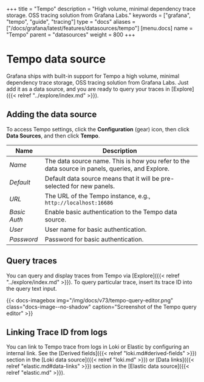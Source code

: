 +++
title = "Tempo"
description = "High volume, minimal dependency trace storage. OSS tracing solution from Grafana Labs."
keywords = ["grafana", "tempo", "guide", "tracing"]
type = "docs"
aliases = ["/docs/grafana/latest/features/datasources/tempo"]
[menu.docs]
name = "Tempo"
parent = "datasources"
weight = 800
+++

# Tempo data source

Grafana ships with built-in support for Tempo a high volume, minimal dependency trace storage, OSS tracing solution from Grafana Labs. Just add it as a data source, and you are ready to query your traces in [Explore]({{< relref "../explore/index.md" >}}).

## Adding the data source
To access Tempo settings, click the **Configuration** (gear) icon, then click **Data Sources**, and then click **Tempo**.

| Name            | Description                                                                                                                                   |
| --------------- | --------------------------------------------------------------------------------------------------------------------------------------------- |
| _Name_          | The data source name. This is how you refer to the data source in panels, queries, and Explore.                                                 |
| _Default_       | Default data source means that it will be pre-selected for new panels.                                                                         |
| _URL_           | The URL of the Tempo instance, e.g., `http://localhost:16686`                                                                                   |
| _Basic Auth_    | Enable basic authentication to the Tempo data source.                                                                            |
| _User_          | User name for basic authentication.                                                                                                   |
| _Password_      | Password for basic authentication.                                                                                                    |

## Query traces

You can query and display traces from Tempo via [Explore]({{< relref "../explore/index.md" >}}).
To query particular trace, insert its trace ID into the query text input.

{{< docs-imagebox img="/img/docs/v73/tempo-query-editor.png" class="docs-image--no-shadow" caption="Screenshot of the Tempo query editor" >}}

## Linking Trace ID from logs

You can link to Tempo trace from logs in Loki or Elastic by configuring an internal link. See the [Derived fields]({{< relref "loki.md#derived-fields" >}}) section in the [Loki data source]({{< relref "loki.md" >}}) or [Data links]({{< relref "elastic.md#data-links" >}}) section in the [Elastic data source]({{< relref "elastic.md" >}}).
